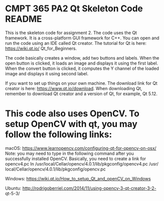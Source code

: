  # CMPT 365 PA2 Qt Skeleton Code README
 
 This is the skeleton code for assignment 2. The code uses the Qt framework. It is a cross-platform GUI framework for C++. You can open and run the code using an IDE called Qt creator. The tutorial for Qt is here: https://wiki.qt.io/ Qt_for_Beginners.
 
 The code basically creates a window, add two buttons and labels. When the open button is clicked, it loads an image and displays it using the first label. When the convert button is clicked, it computes the Y channel of the loaded image and displays it using second label.
 
 If you want to set up things on your own machine. The download link for Qt creator is here: https://www.qt.io/download. When downloading Qt, remember to download Qt creator and a version of Qt, for example, Qt 5.12.

# This code also uses OpenCV. To setup OpenCV with qt, you may follow the following links:
macOS: https://www.learnopencv.com/configuring-qt-for-opencv-on-osx/
Note: you may need to type in the following command after you successfully installed OpenCV. Basically, you need to create a link for opencv4.pc
 ln /usr/local/Cellar/opencv/4.0.1/lib/pkgconfig/opencv4.pc /usr/
 local/Cellar/opencv/4.0.1/lib/pkgconfig/opencv.pc
 
 Windows: https://wiki.qt.io/How_to_setup_Qt_and_openCV_on_Windows
 
 Ubuntu: http://rodrigoberriel.com/2014/11/using-opencv-3-qt-creator-3-2- qt-5-3/
 
